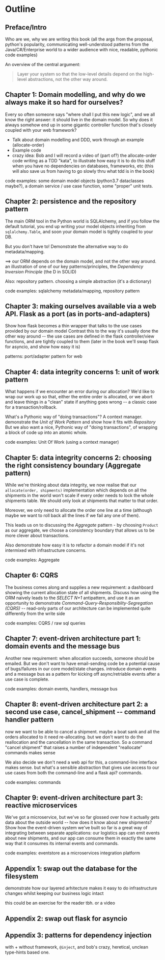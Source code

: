 # Outline

## Preface/Intro

Who are we, why we are writing this book
(all the args from the proposal, python's popularity, communicating well-understood patterns from the Java/C#/Enterprise world to a wider audience with nice, readable, pythonic code examples)

An overview of the central argument:

> Layer your system so that the low-level details depend on the high-level abstractions, not the other way around.


## Chapter 1: Domain modelling, and why do we always make it so hard for ourselves?

Every so often someone says "where shall I put this new logic", and we all know the right answer: it should live in the domain model.  So why does it always somehow end up in some gigantic controller function that's closely coupled with your web framework?

* Talk about domain modelling and DDD, work through an example (allocate-order)
* Example code
* crazy idea: Bob and I will record a video of (part of?) the allocate-order code writing as a TDD "kata", to illustrate how easy it is to do this stuff when you have no dependencies on databases, frameworks, etc (this will also save us from having to go slowly thru what tdd is in the book)

code examples:  some domain model objects (python3.7 dataclasses maybe?), a domain service / use case function, some "proper" unit tests.


## Chapter 2: persistence and the repository pattern

The main ORM tool in the Python world is SQLAlchemy, and if you follow the default tutorial, you end up writing your model objects inheriting from `sqlalchemy.Table`, and soon your domain model is tightly coupled to your DB.

But you don't have to!  Demonstrate the alternative way to do metadata/mapping.

==> our ORM depends on the domain model, and not the other way around. an illustration of one of our key patterns/principles, the  _Dependency Inversion Principle_ (the D in SOLID)

Also: repository pattern.  choosing a simple abstraction (it's a dictionary)

code examples: sqlalchemy metadata/mapping, repository pattern


## Chapter 3: making ourselves available via a web API.  Flask as a port (as in ports-and-adapters)

Show how flask becomes a thin wrapper that talks to the use cases provided by our domain model
Contrast this to the way it's usually done the other way around -- the use cases are defined in the flask controller/view functions, and are tightly coupled to them
(later in the book we'll swap flask for asyncio, and show how easy it is)

patterns: port/adapter pattern for web


## Chapter 4: data integrity concerns 1: unit of work pattern

What happens if we encounter an error during our allocation?  We'd like to wrap our work up so that, either the entire order is allocated, or we abort and leave things in a "clean" state if anything goes wrong -- a classic case for a transaction/rollback.

What's a Pythonic way of "doing transactions"?  A context manager.  demonstrate the _Unit of Work Pattern_ and show how it fits with _Repository_
But we also want a nice, Pythonic way of "doing transactions", of wrapping a block of code up into an atomic whole.

code examples: Unit Of Work (using a context manager)


## Chapter 5: data integrity concerns 2: choosing the right consistency boundary (Aggregate pattern)

While we're thinking about data integrity, we now realise that our `allocate(order, shipments)` implementation which depends on all the shipments in the world won't scale if every order needs to lock the whole shipments table.   We should only look at shipments that matter to that order.

Moreover, we only need to allocate the order one line at a time (although maybe we want to roll back all the lines if we fail any one of them).

This leads us on to discussing the _Aggregate_ pattern - by choosing `Product` as our aggregate, we choose a consistency boundary that allows us to be more clever about transactions.

Also demonstrate how easy it is to refactor a domain model if it's not intermixed with infrastructure concerns.

code examples:  Aggregate


## Chapter 6: CQRS

The business comes along and supplies a new requirement:  a dashboard showing the current allocation state of all shipments.  Discuss how using the ORM naively leads to the _SELECT N+1_ antipattern, and use it as an opportunity to demonstrate _Command-Query-Responsiblity-Segregation (CQRS)_ -- read-only parts of our architecture can be implemented quite differently from the write side

code examples:  CQRS / raw sql queries


## Chapter 7: event-driven architecture part 1: domain events and the message bus

Another new requirement:  when allocation succeeds, someone should be emailed.  But we don't want to have email-sending code be a potential cause of bugs/failures in our core model/state changes.  introduce domain events and a message bus as a pattern for kicking off async/retriable events after a use case is complete.

code examples: domain events, handlers, message bus


## Chapter 8: event-driven architecture part 2: a second use case, cancel_shipment -- command handler pattern

now we want to be able to cancel a shipment.  maybe a boat sank and all the orders allocated to it need re-allocating.  but we don't want to do the reallocation and the cancellation in the same transaction.  So a command "cancel shipment" that raises a number of independent "reallocate" commands makes sense

We also decide we don't need a web api for this, a command-line interface makes sense.  but what's a sensible abstraction that gives use access to our use cases from both the command-line and a flask api?  commands.

code examples: commands


## Chapter 9: event-driven architecture part 3: reactive microservices

We've got a microservice, but we've so far glossed over how it actually gets data about the outside world -- how does it know about new shipments?
Show how the event-driven system we've built so far is a great way of integrating between separate applications:  our logistics app can emit events about new shipments, and our app can consume them in exactly the same way that it consumes its internal events and commands.

code examples: eventstore as a microservices integration platform

 

## Appendix 1: swap out the database for the filesystem

demonstrate how our layered arhitecture makes it easy to do infrastructure changes whilst keeping our business logic intact

this could be an exercise for the reader tbh.  or a video

## Appendix 2: swap out flask for asyncio

## Appendix 3: patterns for dependency injection

with + without framework, `@inject`, and bob's crazy, heretical, unclean type-hints based one.


